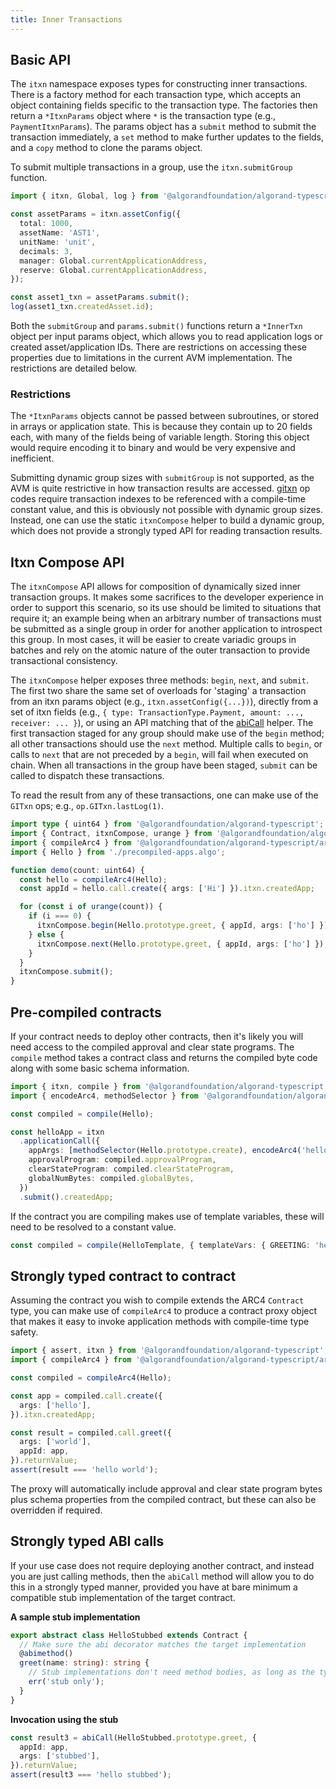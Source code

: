 ```yaml
---
title: Inner Transactions
---
```


## Basic API

The `itxn` namespace exposes types for constructing inner transactions. There is a factory method for each transaction type, which accepts an object containing fields specific to the transaction type. The factories then return a `*ItxnParams` object where `*` is the transaction type (e.g., `PaymentItxnParams`). The params object has a `submit` method to submit the transaction immediately, a `set` method to make further updates to the fields, and a `copy` method to clone the params object.

To submit multiple transactions in a group, use the `itxn.submitGroup` function.

```ts
import { itxn, Global, log } from '@algorandfoundation/algorand-typescript';

const assetParams = itxn.assetConfig({
  total: 1000,
  assetName: 'AST1',
  unitName: 'unit',
  decimals: 3,
  manager: Global.currentApplicationAddress,
  reserve: Global.currentApplicationAddress,
});

const asset1_txn = assetParams.submit();
log(asset1_txn.createdAsset.id);
```

Both the `submitGroup` and `params.submit()` functions return a `*InnerTxn` object per input params object, which allows you to read application logs or created asset/application IDs. There are restrictions on accessing these properties due to limitations in the current AVM implementation. The restrictions are detailed below.

### Restrictions

The `*ItxnParams` objects cannot be passed between subroutines, or stored in arrays or application state. This is because they contain up to 20 fields each, with many of the fields being of variable length. Storing this object would require encoding it to binary and would be very expensive and inefficient.

Submitting dynamic group sizes with `submitGroup` is not supported, as the AVM is quite restrictive in how transaction results are accessed. [gitxn](https://developer.algorand.org/docs/get-details/dapps/avm/teal/opcodes/v11/#gitxn) op codes require transaction indexes to be referenced with a compile-time constant value, and this is obviously not possible with dynamic group sizes. Instead, one can use the static `itxnCompose` helper to build a dynamic group, which does not provide a strongly typed API for reading transaction results.

## Itxn Compose API

The `itxnCompose` API allows for composition of dynamically sized inner transaction groups. It makes some sacrifices to the developer experience in order to support this scenario, so its use should be limited to situations that require it; an example being when an arbitrary number of transactions must be submitted as a single group in order for another application to introspect this group. In most cases, it will be easier to create variadic groups in batches and rely on the atomic nature of the outer transaction to provide transactional consistency.

The `itxnCompose` helper exposes three methods: `begin`, `next`, and `submit`. The first two share the same set of overloads for 'staging' a transaction from an itxn params object (e.g., `itxn.assetConfig({...})`), directly from a set of itxn fields (e.g., `{ type: TransactionType.Payment, amount: ..., receiver: ... }`), or using an API matching that of the [abiCall](#strongly-typed-abi-calls) helper. The first transaction staged for any group should make use of the `begin` method; all other transactions should use the `next` method. Multiple calls to `begin`, or calls to `next` that are not preceded by a `begin`, will fail when executed on chain. When all transactions in the group have been staged, `submit` can be called to dispatch these transactions.

To read the result from any of these transactions, one can make use of the `GITxn` ops; e.g., `op.GITxn.lastLog(1)`.

```ts
import type { uint64 } from '@algorandfoundation/algorand-typescript';
import { Contract, itxnCompose, urange } from '@algorandfoundation/algorand-typescript';
import { compileArc4 } from '@algorandfoundation/algorand-typescript/arc4';
import { Hello } from './precompiled-apps.algo';

function demo(count: uint64) {
  const hello = compileArc4(Hello);
  const appId = hello.call.create({ args: ['Hi'] }).itxn.createdApp;

  for (const i of urange(count)) {
    if (i === 0) {
      itxnCompose.begin(Hello.prototype.greet, { appId, args: ['ho'] });
    } else {
      itxnCompose.next(Hello.prototype.greet, { appId, args: ['ho'] });
    }
  }
  itxnCompose.submit();
}
```

## Pre-compiled contracts

If your contract needs to deploy other contracts, then it's likely you will need access to the compiled approval and clear state programs. The `compile` method takes a contract class and returns the compiled byte code along with some basic schema information.

```ts
import { itxn, compile } from '@algorandfoundation/algorand-typescript';
import { encodeArc4, methodSelector } from '@algorandfoundation/algorand-typescript/arc4';

const compiled = compile(Hello);

const helloApp = itxn
  .applicationCall({
    appArgs: [methodSelector(Hello.prototype.create), encodeArc4('hello')],
    approvalProgram: compiled.approvalProgram,
    clearStateProgram: compiled.clearStateProgram,
    globalNumBytes: compiled.globalBytes,
  })
  .submit().createdApp;
```

If the contract you are compiling makes use of template variables, these will need to be resolved to a constant value.

```ts
const compiled = compile(HelloTemplate, { templateVars: { GREETING: 'hey' } });
```

## Strongly typed contract to contract

Assuming the contract you wish to compile extends the ARC4 `Contract` type, you can make use of `compileArc4` to produce a contract proxy object that makes it easy to invoke application methods with compile-time type safety.

```ts
import { assert, itxn } from '@algorandfoundation/algorand-typescript';
import { compileArc4 } from '@algorandfoundation/algorand-typescript/arc4';

const compiled = compileArc4(Hello);

const app = compiled.call.create({
  args: ['hello'],
}).itxn.createdApp;

const result = compiled.call.greet({
  args: ['world'],
  appId: app,
}).returnValue;
assert(result === 'hello world');
```

The proxy will automatically include approval and clear state program bytes plus schema properties from the compiled contract, but these can also be overridden if required.

## Strongly typed ABI calls

If your use case does not require deploying another contract, and instead you are just calling methods, then the `abiCall` method will allow you to do this in a strongly typed manner, provided you have at bare minimum a compatible stub implementation of the target contract.

**A sample stub implementation**

```ts
export abstract class HelloStubbed extends Contract {
  // Make sure the abi decorator matches the target implementation
  @abimethod()
  greet(name: string): string {
    // Stub implementations don't need method bodies, as long as the type information is correct
    err('stub only');
  }
}
```

**Invocation using the stub**

```ts
const result3 = abiCall(HelloStubbed.prototype.greet, {
  appId: app,
  args: ['stubbed'],
}).returnValue;
assert(result3 === 'hello stubbed');
```
